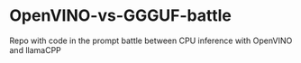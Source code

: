 # OpenVINO-vs-GGGUF-battle
Repo with code in the prompt battle between CPU inference with OpenVINO and llamaCPP
